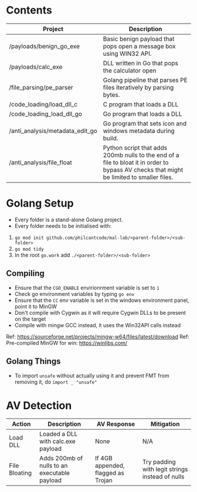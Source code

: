 # Contents

| Project | Description |
|----------|----------|
| /payloads/benign_go_exe | Basic benign payload that pops open a message box using WIN32 API.  |
| /payloads/calc_exe | DLL written in Go that pops the calculator open |
| /file_parsing/pe_parser | Golang pipeline that parses PE files iteratively by parsing bytes. |
| /code_loading/load_dll_c | C program that loads a DLL |
| /code_loading_load_dll_go | Go program that loads a DLL |
| /anti_analysis/metadata_edit_go | Go program that sets icon and windows metadata during build. |
| /anti_analysis/file_float | Python script that adds 200mb nulls to the end of a file to bloat it in order to bypass AV checks that might be limited to smaller files. |

# Golang Setup

- Every folder is a stand-alone Golang project.
- Every folder needs to be initialised with:

1. `go mod init github.com/philcantcode/mal-lab/<parent-folder>/<sub-folder>`
2. `go mod tidy`
3. In the root `go.work` add `./<parent-folder>/<sub-folder>` 

## Compiling

- Ensure that the `CGO_ENABLE` envirionrment variable is set to `1`
- Check go environment variables by typing `go env`
- Ensure that the `CC` env variable is set in the windows environment panel, point it to MinGW
- Don't compile with Cygwin as it will require Cygwin DLLs to be present on the target
- Compile with mingw GCC instead, it uses the Win32API calls instead

Ref: https://sourceforge.net/projects/mingw-w64/files/latest/download
Ref: Pre-compiled MinGW for win: https://winlibs.com/

## Golang Things

- To import `unsafe` without actually using it and prevent FMT from removing it, do `import _ "unsafe"`

# AV Detection

| Action | Description | AV Response | Mitigation |
|----------|----------|----------|----------|
| Load DLL | Loaded a DLL with calc.exe payload | None | N/A |
| File Bloating | Adds 200mb of nulls to an executable payload | If 4GB appended, flagged as Trojan | Try padding with legit strings instead of nulls |
